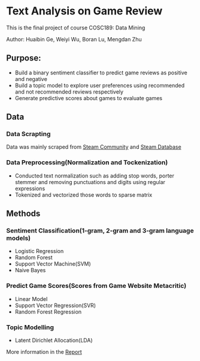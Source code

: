 # Text Analysis on Game Review
This is the final project of course COSC189: Data Mining


Author: Huaibin Ge, Weiyi Wu, Boran Lu, Mengdan Zhu

## Purpose:
* Build a binary sentiment classifier to predict game reviews as positive and negative
* Build a topic model to explore user preferences using recommended and not recommended reviews respectively
* Generate predictive scores about games to evaluate games
## Data
### Data Scrapting
Data was mainly scraped from [Steam Community](https://steamcommunity.com/app) and [Steam Database](https://steamdb.info/graph/)
### Data Preprocessing(Normalization and Tockenization)
* Conducted text normalization such as adding stop words, porter stemmer and removing punctuations and digits using regular expressions
* Tokenized and vectorized those words to sparse matrix
## Methods
### Sentiment Classification(1-gram, 2-gram and 3-gram language models)
* Logistic Regression
* Random Forest
* Support Vector Machine(SVM)
* Naive Bayes
### Predict Game Scores(Scores from Game Website Metacritic)
* Linear Model
* Support Vector Regression(SVR)
* Random Forest Regression
### Topic Modelling
* Latent Dirichlet Allocation(LDA)

More information in the [Report](https://github.com/HuaibinGE/Text-Analysis-on-Game-Review/blob/master/Final%20Report.pdf)

